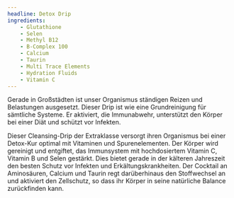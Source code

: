 ```yaml
---
headline: Detox Drip
ingredients:
    - Glutathione
    - Selen
    - Methyl B12
    - B-Complex 100
    - Calcium
    - Taurin
    - Multi Trace Elements
    - Hydration Fluids
    - Vitamin C
---
```


Gerade in Großstädten ist unser Organismus ständigen Reizen und Belastungen ausgesetzt. Dieser Drip ist wie eine Grundreinigung für sämtliche Systeme. Er aktiviert, die Immunabwehr, unterstützt den Körper bei einer Diät und schützt vor Infekten. 

Dieser Cleansing-Drip der Extraklasse versorgt ihren Organismus bei einer Detox-Kur optimal mit Vitaminen und Spurenelementen. Der Körper wird gereinigt und entgiftet, das Immunsystem mit hochdosiertem Vitamin C, Vitamin B und Selen gestärkt. Dies bietet gerade in der kälteren Jahreszeit den besten Schutz vor Infekten und Erkältungskrankheiten. Der Cocktail an Aminosäuren, Calcium und Taurin regt darüberhinaus den Stoffwechsel an und aktiviert den Zellschutz, so dass ihr Körper in seine natürliche Balance zurückfinden kann.

